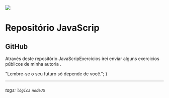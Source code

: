 ![](https://www.devmedia.com.br/arquivos/cursos/hello_world_js_2332/curso_hello_world_js_2332.jpg)

# Repositório JavaScrip

## GitHub 

Através deste repositório JavaScripExercicios irei enviar alguns exercicios públicos de minha autoria . 


"Lembre-se o seu futuro só depende de você."; )

----

###### tags: `lógica` `nodeJS`
